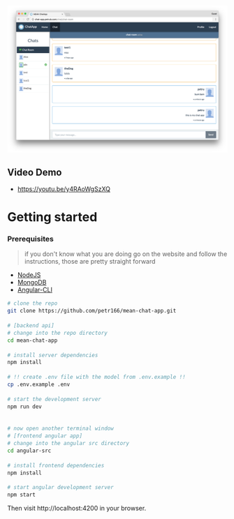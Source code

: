 ![Preview](./preview/desktop-preview.png)

## Video Demo 
- https://youtu.be/y4RAoWgSzXQ


# Getting started

### Prerequisites

> if you don't know what you are doing go on the website and follow the instructions, those are pretty straight forward

- [NodeJS](https://nodejs.org)
- [MongoDB](https://www.mongodb.com/)
- [Angular-CLI](https://cli.angular.io/)

```bash
# clone the repo
git clone https://github.com/petr166/mean-chat-app.git

# [backend api]
# change into the repo directory
cd mean-chat-app

# install server dependencies
npm install

# !! create .env file with the model from .env.example !!
cp .env.example .env

# start the development server
npm run dev


# now open another terminal window
# [frontend angular app]
# change into the angular src directory
cd angular-src

# install frontend dependencies
npm install

# start angular development server
npm start
```

Then visit http://localhost:4200 in your browser.
